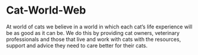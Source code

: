 # Cat-World-Web
At world of cats we believe in a world in which each cat’s life experience will be as good as it can be. We do this by providing cat owners, veterinary professionals and those that live and work with cats with the resources, support and advice they need to care better for their cats.
